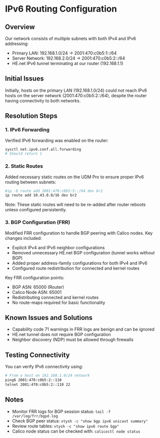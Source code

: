 # IPv6 Routing Configuration

## Overview
Our network consists of multiple subnets with both IPv4 and IPv6 addressing:
- Primary LAN: 192.168.1.0/24 → 2001:470:c0b5:1::/64
- Server Network: 192.168.2.0/24 → 2001:470:c0b5:2::/64
- HE.net IPv6 tunnel terminating at our router (192.168.1.1)

## Initial Issues
Initially, hosts on the primary LAN (192.168.1.0/24) could not reach IPv6 hosts on the server network (2001:470:c0b5:2::/64), despite the router having connectivity to both networks.

## Resolution Steps

### 1. IPv6 Forwarding
Verified IPv6 forwarding was enabled on the router:
```bash
sysctl net.ipv6.conf.all.forwarding
# Should return 1
```

### 2. Static Routes
Added necessary static routes on the UDM Pro to ensure proper IPv6 routing between subnets:
```bash
#ip -6 route add 2001:470:c0b5:5::/64 dev br2
ip route add 10.43.0.0/16 dev br2
```

Note: These static routes will need to be re-added after router reboots unless configured persistently.

### 3. BGP Configuration (FRR)
Modified FRR configuration to handle BGP peering with Calico nodes. Key changes included:
- Explicit IPv4 and IPv6 neighbor configurations
- Removed unnecessary HE.net BGP configuration (tunnel works without BGP)
- Added proper address-family configurations for both IPv4 and IPv6
- Configured route redistribution for connected and kernel routes

Key FRR configuration points:
- BGP ASN: 65000 (Router)
- Calico Node ASN: 65001
- Redistributing connected and kernel routes
- No route-maps required for basic functionality

## Known Issues and Solutions
- Capability code 71 warnings in FRR logs are benign and can be ignored
- HE.net tunnel does not require BGP configuration
- Neighbor discovery (NDP) must be allowed through firewalls

## Testing Connectivity
You can verify IPv6 connectivity using:
```bash
# From a host on 192.168.1.0/24 network
ping6 2001:470:c0b5:2::110
telnet 2001:470:c0b5:2::110 22
```

## Notes
- Monitor FRR logs for BGP session status: `tail -f /var/log/frr/bgpd.log`
- Check BGP peer status: `vtysh -c "show bgp ipv6 unicast summary"`
- Review route tables: `vtysh -c "show ipv6 route bgp"`
- Calico node status can be checked with: `calicoctl node status`
